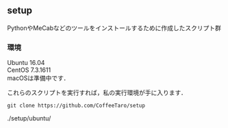 ## setup
PythonやMeCabなどのツールをインストールするために作成したスクリプト群  

### 環境
Ubuntu 16.04  
CentOS 7.3.1611  
macOSは準備中です．  

これらのスクリプトを実行すれば，私の実行環境が手に入ります．  
```
git clone https://github.com/CoffeeTaro/setup
```
./setup/ubuntu/
